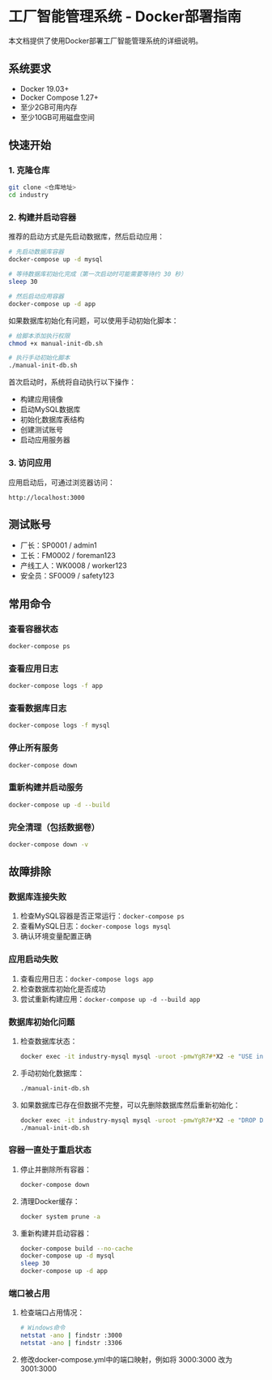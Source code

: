 # 工厂智能管理系统 - Docker部署指南

本文档提供了使用Docker部署工厂智能管理系统的详细说明。

## 系统要求

- Docker 19.03+
- Docker Compose 1.27+
- 至少2GB可用内存
- 至少10GB可用磁盘空间

## 快速开始

### 1. 克隆仓库

```bash
git clone <仓库地址>
cd industry
```

### 2. 构建并启动容器

推荐的启动方式是先启动数据库，然后启动应用：

```bash
# 先启动数据库容器
docker-compose up -d mysql

# 等待数据库初始化完成（第一次启动时可能需要等待约 30 秒）
sleep 30

# 然后启动应用容器
docker-compose up -d app
```

如果数据库初始化有问题，可以使用手动初始化脚本：

```bash
# 给脚本添加执行权限
chmod +x manual-init-db.sh

# 执行手动初始化脚本
./manual-init-db.sh
```

首次启动时，系统将自动执行以下操作：
- 构建应用镜像
- 启动MySQL数据库
- 初始化数据库表结构
- 创建测试账号
- 启动应用服务器

### 3. 访问应用

应用启动后，可通过浏览器访问：

```
http://localhost:3000
```

## 测试账号

- 厂长：SP0001 / admin1
- 工长：FM0002 / foreman123
- 产线工人：WK0008 / worker123
- 安全员：SF0009 / safety123

## 常用命令

### 查看容器状态

```bash
docker-compose ps
```

### 查看应用日志

```bash
docker-compose logs -f app
```

### 查看数据库日志

```bash
docker-compose logs -f mysql
```

### 停止所有服务

```bash
docker-compose down
```

### 重新构建并启动服务

```bash
docker-compose up -d --build
```

### 完全清理（包括数据卷）

```bash
docker-compose down -v
```

## 故障排除

### 数据库连接失败

1. 检查MySQL容器是否正常运行：`docker-compose ps`
2. 查看MySQL日志：`docker-compose logs mysql`
3. 确认环境变量配置正确

### 应用启动失败

1. 查看应用日志：`docker-compose logs app`
2. 检查数据库初始化是否成功
3. 尝试重新构建应用：`docker-compose up -d --build app`

### 数据库初始化问题

1. 检查数据库状态：
   ```bash
   docker exec -it industry-mysql mysql -uroot -pmwYgR7#*X2 -e "USE industry_db; SHOW TABLES;"
   ```

2. 手动初始化数据库：
   ```bash
   ./manual-init-db.sh
   ```

3. 如果数据库已存在但数据不完整，可以先删除数据库然后重新初始化：
   ```bash
   docker exec -it industry-mysql mysql -uroot -pmwYgR7#*X2 -e "DROP DATABASE industry_db;"
   ./manual-init-db.sh
   ```

### 容器一直处于重启状态

1. 停止并删除所有容器：
   ```bash
   docker-compose down
   ```

2. 清理Docker缓存：
   ```bash
   docker system prune -a
   ```

3. 重新构建并启动容器：
   ```bash
   docker-compose build --no-cache
   docker-compose up -d mysql
   sleep 30
   docker-compose up -d app
   ```

### 端口被占用

1. 检查端口占用情况：
   ```bash
   # Windows命令
   netstat -ano | findstr :3000
   netstat -ano | findstr :3306
   ```

2. 修改docker-compose.yml中的端口映射，例如将 3000:3000 改为 3001:3000
